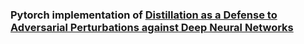 ### Pytorch implementation of [Distillation as a Defense to Adversarial Perturbations against Deep Neural Networks](https://arxiv.org/abs/1511.04508)
